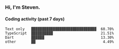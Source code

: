 ### Hi, I'm Steven.

#### Coding activity (past 7 days)
```
Text only   ▓▓▓▓▓▓▓▓▓▓▓▓▓▓▓▓▓▓▓▓▓▓▓▓▓▓▓▓▓▓  60.70%
TypeScript  ▓▓▓▓▓▓▓▓▓▓                      21.51%
Dart        ▓▓▓▓▓▓                          13.30%
other       ▓▓                               4.49%
```
